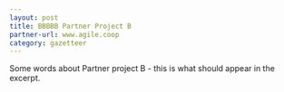 ```yaml
---
layout: post
title: BBBBB Partner Project B
partner-url: www.agile.coop
category: gazetteer
---
```


Some words about Partner project B - this is what should appear in the excerpt.
